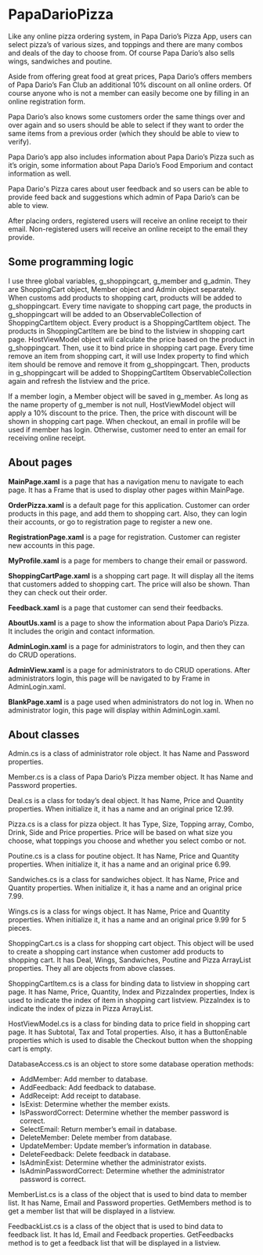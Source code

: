 # PapaDarioPizza

Like any online pizza ordering system, in Papa Dario’s Pizza App, users can select pizza’s of various sizes, and toppings and there are many combos and deals of the day to choose from. Of course Papa Dario’s also sells wings, sandwiches and poutine.

Aside from offering great food at great prices, Papa Dario’s offers members of Papa Dario’s Fan Club an additional 10% discount on all online orders. Of course anyone who is not a member can easily become one by filling in an online registration form.

Papa Dario’s also knows some customers order the same things over and over again and so users should be able to select if they want to order the same items from a previous order (which they should be able to view to verify).

Papa Dario’s app also includes information about Papa Dario’s Pizza such as it’s origin, some information about Papa Dario’s Food Emporium and contact information as well.

Papa Dario's Pizza cares about user feedback and so users can be able to provide feed back and suggestions which admin of Papa Dario’s can be able to view.

After placing orders, registered users will receive an online receipt to their email. Non-registered users will receive an online receipt to the email they provide.

## Some programming logic

I use three global variables, g_shoppingcart, g_member and g_admin. They are ShoppingCart object, Member object and Admin object separately. When customs add products to shopping cart, products will be added to g_shoppingcart. Every time navigate to shopping cart page, the products in g_shoppingcart will be added to an ObservableCollection of ShoppingCartItem object. Every product is a ShoppingCartItem object. The products in ShoppingCartItem are be bind to the listview in shopping cart page. HostViewModel object will calculate the price based on the product in g_shoppingcart. Then, use it to bind price in shopping cart page. Every time remove an item from shopping cart, it will use Index property to find which item should be remove and remove it from g_shoppingcart. Then, products in g_shoppingcart will be added to ShoppingCartItem ObservableCollection again and refresh the listview and the price.
  
If a member login, a Member object will be saved in g_member. As long as the name property of g_member is not null, HostViewModel object will apply a 10% discount to the price. Then, the price with discount will be shown in shopping cart page. When checkout, an email in profile will be used if member has login. Otherwise, customer need to enter an email for receiving online receipt.

## About pages

**MainPage.xaml** is a page that has a navigation menu to navigate to each page. It has a Frame that is used to display other pages within MainPage.

**OrderPizza.xaml** is a default page for this application. Customer can order products in this page, and add them to shopping cart. Also, they can login their accounts, or go to registration page to register a new one.

**RegistrationPage.xaml** is a page for registration. Customer can register new accounts in this page.

**MyProfile.xaml** is a page for members to change their email or password.

**ShoppingCartPage.xaml** is a shopping cart page. It will display all the items that customers added to shopping cart. The price will also be shown. Than they can check out their order.

**Feedback.xaml** is a page that customer can send their feedbacks.

**AboutUs.xaml** is a page to show the information about Papa Dario’s Pizza. It includes the origin and contact information.

**AdminLogin.xaml** is a page for administrators to login, and then they can do CRUD operations.

**AdminView.xaml** is a page for administrators to do CRUD operations. After administrators login, this page will be navigated to by Frame in AdminLogin.xaml.

**BlankPage.xaml** is a page used when administrators do not log in. When no administrator login, this page will display within AdminLogin.xaml.

## About classes

Admin.cs is a class of administrator role object. It has Name and Password properties.

Member.cs is a class of Papa Dario’s Pizza member object. It has Name and Password properties.

Deal.cs is a class for today’s deal object. It has Name, Price and Quantity properties. When initialize it, it has a name and an original price 12.99.

Pizza.cs is a class for pizza object. It has Type, Size, Topping array, Combo, Drink, Side and Price properties. Price will be based on what size you choose, what toppings you choose and whether you select combo or not.

Poutine.cs is a class for poutine object. It has Name, Price and Quantity properties. When initialize it, it has a name and an original price 6.99.

Sandwiches.cs is a class for sandwiches object. It has Name, Price and Quantity properties. When initialize it, it has a name and an original price 7.99.
  
Wings.cs is a class for wings object. It has Name, Price and Quantity properties. When initialize it, it has a name and an original price 9.99 for 5 pieces.

ShoppingCart.cs is a class for shopping cart object. This object will be used to create a shopping cart instance when customer add products to shopping cart. It has Deal, Wings, Sandwiches, Poutine and Pizza ArrayList properties. They all are objects from above classes.

ShoppingCartItem.cs is a class for binding data to listview in shopping cart page. It has Name, Price, Quantity, Index and PizzaIndex properties, Index is used to indicate the index of item in shopping cart listview. PizzaIndex is to indicate the index of pizza in Pizza ArrayList.

HostViewModel.cs is a class for binding data to price field in shopping cart page. It has Subtotal, Tax and Total properties. Also, it has a ButtonEnable properties which is used to disable the Checkout button when the shopping cart is empty.

DatabaseAccess.cs is an object to store some database operation methods:
* AddMember: Add member to database.
* AddFeedback: Add feedback to database.
* AddReceipt: Add receipt to database.
* IsExist: Determine whether the member exists.
* IsPasswordCorrect: Determine whether the member password is correct.
* SelectEmail: Return member’s email in database.
* DeleteMember: Delete member from database.
* UpdateMember: Update member’s information in database.
* DeleteFeedback: Delete feedback in database.
* IsAdminExist: Determine whether the administrator exists.
* IsAdminPasswordCorrect: Determine whether the administrator password is correct.

MemberList.cs is a class of the object that is used to bind data to member list. It has Name, Email and Password properties. GetMembers method is to get a member list that will be displayed in a listview.

FeedbackList.cs is a class of the object that is used to bind data to feedback list. It has Id, Email and Feedback properties. GetFeedbacks method is to get a feedback list that will be displayed in a listview.
